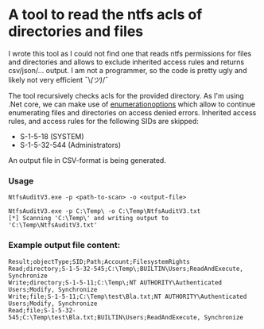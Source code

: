 # A tool to read the ntfs acls of directories and files

I wrote this tool as I could not find one that reads ntfs permissions for files and directories and allows to exclude inherited access rules and returns csv/json/... output.
I am not a programmer, so the code is pretty ugly and likely not very efficient  ¯\\_(ツ)_/¯

The tool recursively checks acls for the provided directory. As I'm using .Net core, we can make use of [enumerationoptions](https://learn.microsoft.com/en-us/dotnet/api/system.io.enumerationoptions?view=net-7.0) which allow to continue enumerating files and directories on access denied errors.
Inherited access rules, and access rules for the following SIDs are skipped:
- S-1-5-18 (SYSTEM)
- S-1-5-32-544 (Administrators)

An output file in CSV-format is being generated.

### Usage

```
NtfsAuditV3.exe -p <path-to-scan> -o <output-file>
```
```
NtfsAuditV3.exe -p C:\Temp\ -o C:\Temp\NtfsAuditV3.txt
[*] Scanning 'C:\Temp\' and writing output to 'C:\Temp\NtfsAuditV3.txt'
```
### Example output file content:

```
Result;objectType;SID;Path;Account;FilesystemRights
Read;directory;S-1-5-32-545;C:\Temp\;BUILTIN\Users;ReadAndExecute, Synchronize
Write;directory;S-1-5-11;C:\Temp\;NT AUTHORITY\Authenticated Users;Modify, Synchronize
Write;file;S-1-5-11;C:\Temp\test\Bla.txt;NT AUTHORITY\Authenticated Users;Modify, Synchronize
Read;file;S-1-5-32-545;C:\Temp\test\Bla.txt;BUILTIN\Users;ReadAndExecute, Synchronize
```
